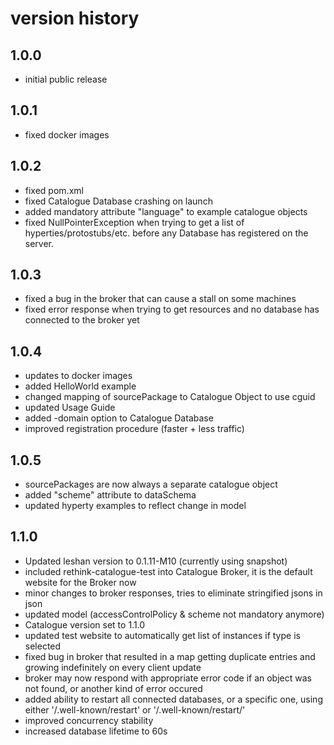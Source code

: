 # version history
## 1.0.0
* initial public release

## 1.0.1
* fixed docker images

## 1.0.2
* fixed pom.xml
* fixed Catalogue Database crashing on launch
* added mandatory attribute "language" to example catalogue objects
* fixed NullPointerException when trying to get a list of hyperties/protostubs/etc. before any Database has registered on the server.

## 1.0.3
* fixed a bug in the broker that can cause a stall on some machines
* fixed error response when trying to get resources and no database has connected to the broker yet

## 1.0.4
* updates to docker images
* added HelloWorld example
* changed mapping of sourcePackage to Catalogue Object to use cguid
* updated Usage Guide
* added -domain option to Catalogue Database
* improved registration procedure (faster + less traffic)

## 1.0.5
* sourcePackages are now always a separate catalogue object
* added "scheme" attribute to dataSchema
* updated hyperty examples to reflect change in model

## 1.1.0
* Updated leshan version to 0.1.11-M10 (currently using snapshot)
* included rethink-catalogue-test into Catalogue Broker, it is the default website for the Broker now
* minor changes to broker responses, tries to eliminate stringified jsons in json
* updated model (accessControlPolicy & scheme not mandatory anymore)
* Catalogue version set to 1.1.0
* updated test website to automatically get list of instances if type is selected
* fixed bug in broker that resulted in a map getting duplicate entries and growing indefinitely on every client update
* broker may now respond with appropriate error code if an object was not found, or another kind of error occured
* added ability to restart all connected databases, or a specific one, using either '/.well-known/restart' or '/.well-known/restart/<endpoint>'
* improved concurrency stability
* increased database lifetime to 60s